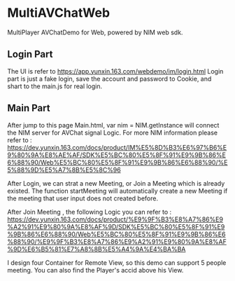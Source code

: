 # MultiAVChatWeb 
MultiPlayer AVChatDemo for Web, powered by NIM web sdk.

## Login Part
The UI is refer to https://app.yunxin.163.com/webdemo/im/login.html
Login part is just a fake login, save the account and password to Cookie, and shart to the main.js for real login.

## Main Part
After jump to this page Main.html, var nim = NIM.getInstance will connect the NIM server for AVChat signal Logic.
For more NIM information please refer to : https://dev.yunxin.163.com/docs/product/IM%E5%8D%B3%E6%97%B6%E9%80%9A%E8%AE%AF/SDK%E5%BC%80%E5%8F%91%E9%9B%86%E6%88%90/Web%E5%BC%80%E5%8F%91%E9%9B%86%E6%88%90/%E5%88%9D%E5%A7%8B%E5%8C%96

After Login, we can strat a new Meeting, or Join a Meeting which is already existed. The function startMeeting will automatically create a new Meeting if the meeting that user input does not created before.

After Join Meeting , the following Logic you can refer to : https://dev.yunxin.163.com/docs/product/%E9%9F%B3%E8%A7%86%E9%A2%91%E9%80%9A%E8%AF%9D/SDK%E5%BC%80%E5%8F%91%E9%9B%86%E6%88%90/Web%E5%BC%80%E5%8F%91%E9%9B%86%E6%88%90/%E9%9F%B3%E8%A7%86%E9%A2%91%E9%80%9A%E8%AF%9D%E6%B5%81%E7%A8%8B%E5%A4%9A%E4%BA%BA

I design four Container for Remote View, so this demo can support 5 people meeting.
You can also find the Player's accid above his View.
